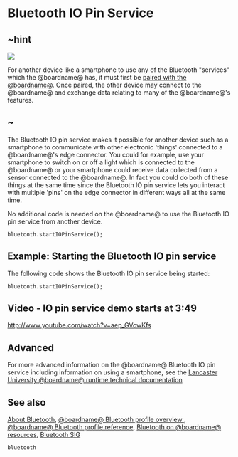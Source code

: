 # Bluetooth IO Pin Service 

## ~hint
![](/static/bluetooth/Bluetooth_SIG.png)

For another device like a smartphone to use any of the Bluetooth "services" which the @boardname@ has, it must first be [paired with the @boardname@](/reference/bluetooth/bluetooth-pairing). Once paired, the other device may connect to the @boardname@ and exchange data relating to many of the @boardname@'s features.

## ~

The Bluetooth IO pin service makes it possible for another device such as a smartphone to communicate with other electronic 'things' connected to a @boardname@'s edge connector. You could for example, use your smartphone to switch on or off a light which is connected to the @boardname@ or your smartphone could receive data collected from a sensor connected to the @boardname@. In fact you could do both of these things at the same time since the Bluetooth IO pin service lets you interact with multiple 'pins' on the edge connector in different ways all at the same time. 

No additional code is needed on the @boardname@ to use the Bluetooth IO pin service from another device. 

```sig
bluetooth.startIOPinService();
```

## Example: Starting the Bluetooth IO pin service

The following code shows the Bluetooth IO pin service being started:

```blocks
bluetooth.startIOPinService();
```

## Video - IO pin service demo starts at 3:49

http://www.youtube.com/watch?v=aep_GVowKfs

## Advanced
 
For more advanced information on the @boardname@ Bluetooth IO pin service including information on using a smartphone, see the [Lancaster University @boardname@ runtime technical documentation](http://lancaster-university.github.io/microbit-docs/ble/iopin-service/)

## See also

[About Bluetooth](/reference/bluetooth/about-bluetooth), [@boardname@ Bluetooth profile overview ](http://lancaster-university.github.io/microbit-docs/ble/profile/), [@boardname@ Bluetooth profile reference](http://lancaster-university.github.io/microbit-docs/resources/bluetooth/microbit-profile-V1.9-Level-2.pdf), [Bluetooth on @boardname@ resources](http://bluetooth-mdw.blogspot.co.uk/p/bbc-microbit.html), [Bluetooth SIG](https://www.bluetooth.com)

```package
bluetooth
```
